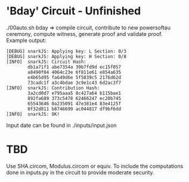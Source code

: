 # 'Bday' Circuit - Unfinished
./00auto.sh bday => compile circuit, contribute to new powersoftau ceremony, compute witness, generate proof and validate proof. \
Example output:
```
[DEBUG] snarkJS: Applying key: L Section: 0/3
[DEBUG] snarkJS: Applying key: H Section: 0/8
[INFO]  snarkJS: Circuit Hash:
		db1a71f1 abe7354a 39b7fd9d ec15f057
		a8490f04 4064c23e 6f811e61 e854a635
		e4b65d95 fa649d6e 5f5839c5 2176d62d
		73cadc1f a3c4bdae 3c9e1c43 6d2ac3f7
[INFO]  snarkJS: Contribution Hash:
		3a2cd0d7 e795aaa5 8c427a64 b115bae1
		892fa689 373c5478 62466247 ec20b745
		65543646 0a235091 47e381e4 83e4125f
		0f32d811 b8746699 ac044817 df9bf6dd
[INFO]  snarkJS: OK!

```
Input date can be found in ./inputs/input.json

# TBD
Use SHA.circom, Modulus.circom or equiv. To include the computations done in inputs.py in the circuit to provide moderate security.
